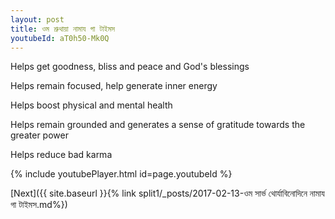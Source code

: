 ```yaml
---
layout: post
title: ওম শ্রুথায়া নামায গা টাইমস
youtubeId: aT0h50-Mk0Q
---
```

 
 
Helps get goodness, bliss and peace and God's blessings
 
Helps remain focused, help generate inner energy 
 
Helps boost physical and mental health 
 
Helps remain grounded and generates a sense of gratitude towards the greater power 
 
Helps reduce bad karma
 
 
 
 


{% include youtubePlayer.html id=page.youtubeId %}
 
[Next]({{ site.baseurl }}{% link  split1/_posts/2017-02-13-ওম সার্ভ থোর্যাবিনোদিনে নামায গা টাইমস.md%})
 
